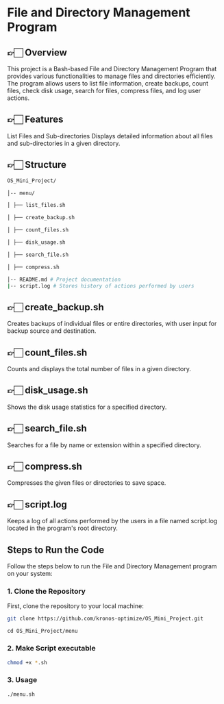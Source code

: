 # File and Directory Management Program
## 👉🏻 Overview
This project is a Bash-based File and Directory Management Program that provides various functionalities to manage files and directories efficiently. The program allows users to list file information, create backups, count files, check disk usage, search for files, compress files, and log user actions.

## 👉🏻 Features
List Files and Sub-directories
Displays detailed information about all files and sub-directories in a given directory.
## 👉🏻 Structure
```bash
OS_Mini_Project/

│-- menu/

│ ├── list_files.sh

│ ├── create_backup.sh

│ ├── count_files.sh

│ ├── disk_usage.sh

│ ├── search_file.sh

│ ├── compress.sh

│-- README.md # Project documentation
|-- script.log # Stores history of actions performed by users
```

## 👉🏻 create_backup.sh
Creates backups of individual files or entire directories, with user input for backup source and destination.

## 👉🏻 count_files.sh
Counts and displays the total number of files in a given directory.

## 👉🏻 disk_usage.sh
Shows the disk usage statistics for a specified directory.

## 👉🏻 search_file.sh
Searches for a file by name or extension within a specified directory.

## 👉🏻 compress.sh
Compresses the given files or directories to save space.

## 👉🏻 script.log
Keeps a log of all actions performed by the users in a file named script.log located in the program's root directory.

## Steps to Run the Code
Follow the steps below to run the File and Directory Management program on your system:

### 1. Clone the Repository
First, clone the repository to your local machine:
```bash
git clone https://github.com/kronos-optimize/OS_Mini_Project.git
```
```
cd OS_Mini_Project/menu
```
### 2. Make Script executable
```bash
chmod +x *.sh
```
### 3. Usage
```bash
./menu.sh
```


